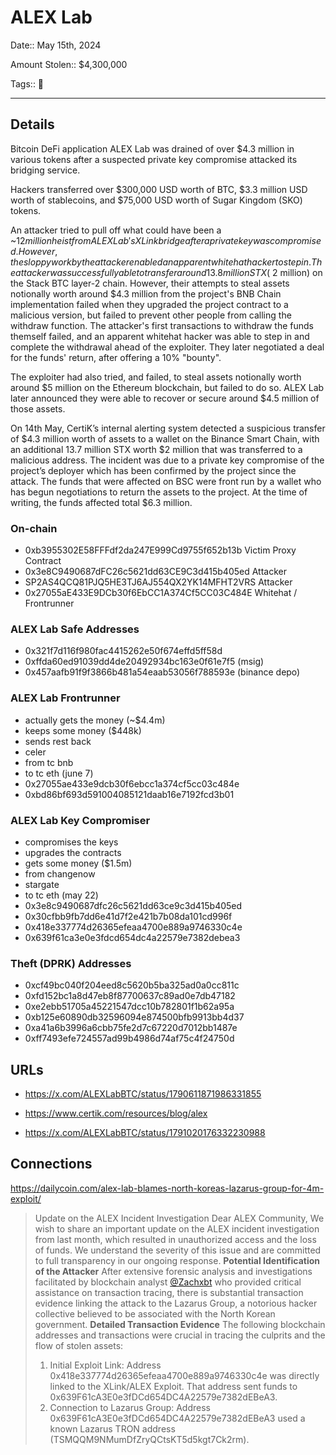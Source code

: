 # ALEX Lab

Date:: May 15th, 2024

Amount Stolen:: $4,300,000

Tags:: 🔑

---


## Details

Bitcoin DeFi application ALEX Lab was drained of over $4.3 million in various tokens after a suspected private key compromise attacked its bridging service. 

Hackers transferred over $300,000 USD worth of BTC, $3.3 million USD worth of stablecoins, and $75,000 USD worth of Sugar Kingdom (SKO) tokens.

An attacker tried to pull off what could have been a ~$12 million heist from ALEX Lab's XLink bridge after a private key was compromised. However, the sloppy work by the attacker enabled an apparent whitehat hacker to step in.
The attacker was successfully able to transfer around 13.8 million STX (~$2 million) on the Stack BTC layer-2 chain. However, their attempts to steal assets notionally worth around $4.3 million from the project's BNB Chain implementation failed when they upgraded the project contract to a malicious version, but failed to prevent other people from calling the withdraw function. The attacker's first transactions to withdraw the funds themself failed, and an apparent whitehat hacker was able to step in and complete the withdrawal ahead of the exploiter. They later negotiated a deal for the funds' return, after offering a 10% "bounty".

The exploiter had also tried, and failed, to steal assets notionally worth around $5 million on the Ethereum blockchain, but failed to do so. ALEX Lab later announced they were able to recover or secure around $4.5 million of those assets.

On 14th May, CertiK’s internal alerting system detected a suspicious transfer of $4.3 million worth of assets to a wallet on the Binance Smart Chain, with an additional 13.7 million STX worth $2 million that was transferred to a malicious address. The incident was due to a private key compromise of the project’s deployer which has been confirmed by the project since the attack. The funds that were affected on BSC were front run by a wallet who has begun negotiations to return the assets to the project. At the time of writing, the funds affected total $6.3 million.


### On-chain
- 0xb3955302E58FFFdf2da247E999Cd9755f652b13b Victim Proxy Contract
- 0x3e8C9490687dFC26c5621dd63CE9C3d415b405ed Attacker
- SP2AS4QCQ81PJQ5HE3TJ6AJ554QX2YK14MFHT2VRS Attacker
- 0x27055aE433E9DCb30f6EbCC1A374Cf5CC03C484E Whitehat / Frontrunner


### ALEX Lab Safe Addresses
- 0x321f7d116f980fac4415262e50f674effd5ff58d
- 0xffda60ed91039dd4de20492934bc163e0f61e7f5 (msig)
- 0x457aafb91f9f3866b481a54eaab53056f788593e (binance depo)

### ALEX Lab Frontrunner
- actually gets the money (~$4.4m)
- keeps some money ($448k)
- sends rest back
- celer
- from tc bnb
- to tc eth (june 7)
- 0x27055ae433e9dcb30f6ebcc1a374cf5cc03c484e
- 0xbd86bf693d591004085121daab16e7192fcd3b01


### ALEX Lab Key Compromiser
- compromises the keys
- upgrades the contracts
- gets some money ($1.5m)
- from changenow
- stargate
- to tc eth (may 22)
- 0x3e8c9490687dfc26c5621dd63ce9c3d415b405ed
- 0x30cfbb9fb7dd6e41d7f2e421b7b08da101cd996f
- 0x418e337774d26365efeaa4700e889a9746330c4e
- 0x639f61ca3e0e3fdcd654dc4a22579e7382debea3

### Theft (DPRK) Addresses

- 0xcf49bc040f204eed8c5620b5ba325ad0a0cc811c
- 0xfd152bc1a8d47eb8f87700637c89ad0e7db47182
- 0xe2ebb51705a45221547dcc10b782801f1b62a95a
- 0xb125e60890db32596094e874500bfb9913bb4d37
- 0xa41a6b3996a6cbb75fe2d7c67220d7012bb1487e
- 0xff7493efe724557ad99b4986d74af75c4f24750d


## URLs

- https://x.com/ALEXLabBTC/status/1790611871986331855

- https://www.certik.com/resources/blog/alex

- https://x.com/ALEXLabBTC/status/1791020176332230988


## Connections

https://dailycoin.com/alex-lab-blames-north-koreas-lazarus-group-for-4m-exploit/

> Update on the ALEX Incident Investigation
> Dear ALEX Community,
> We wish to share an important update on the ALEX incident investigation from last month, which resulted in unauthorized access and the loss of funds. We understand the severity of this issue and are committed to full transparency in our ongoing response.
> **Potential Identification of the Attacker**
> After extensive forensic analysis and investigations facilitated by blockchain analyst [@Zachxbt](https://x.com/Zachxbt) who provided critical assistance on transaction tracing, there is substantial transaction evidence linking the attack to the Lazarus Group, a notorious hacker collective believed to be associated with the North Korean government.
> **Detailed Transaction Evidence**
> The following blockchain addresses and transactions were crucial in tracing the culprits and the flow of stolen assets:
> 1. Initial Exploit Link: Address 0x418e337774d26365efeaa4700e889a9746330c4e was directly linked to the
> XLink/ALEX Exploit. That address sent funds to 0x639F61cA3E0e3fDCd654DC4A22579e7382dEBeA3.
> 2. Connection to Lazarus Group: Address 0x639F61cA3E0e3fDCd654DC4A22579e7382dEBeA3 used a known Lazarus TRON address (TSMQQM9NMumDfZryQCtsKT5d5kgt7Ck2rm).
